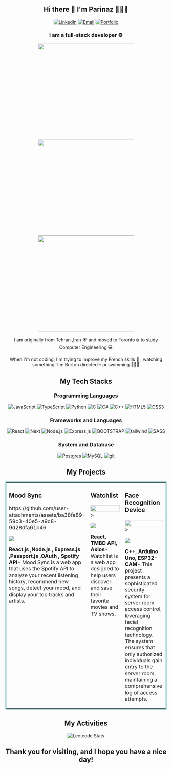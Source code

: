 <section align="center">
<h1 > Hi there 👋  I'm Parinaz 👩🏻‍💻</h1>

<section align="center">
  
[![LinkedIn](https://img.shields.io/badge/LinkedIn-0077B5?style=for-the-badge&logo=linkedin&logoColor=white)](https://www.linkedin.com/in/parinaz-yousefi)
[![Email](https://img.shields.io/badge/Email-blue?style=for-the-badge&logo=microsoftexchange)](mailto:parinazyousefi1@gmail.com)
[![Portfolio](https://img.shields.io/badge/PORTFOLIO-purple?style=for-the-badge&logo=webflow&link=https%3A%2F%2Fdiwudev.ca)](https://parinazyousefi.com/)
</section>



<h3 > I am a full-stack developer ⚙️</h2>



<img src="https://github.com/user-attachments/assets/06baafe5-f3ee-4e64-817e-6ab9f10bc533" height=300px >
<img src="https://github.com/user-attachments/assets/fe0062f9-7d6e-4b0a-9690-9b6eae5e1bb9"  height=300px >
<img src="https://github.com/user-attachments/assets/c458d652-8d04-426c-95f0-a5c9dd02272c" height=300px>

<p>I am originally from Tehran ,Iran ☀️ and moved to Toronto ❄️ to study Computer Engineering 💻</p>
<p>When I'm not coding, I'm trying to improve my French skills 🥐 , watching something Tim Burton directed 💀 or swimming 🏊🏻‍♀️ </p>
</section>




<section align="center">
<h2>My Tech Stacks</h2>
<h3>Programming Languages</h3>
  
![JavaScript](https://img.shields.io/badge/javascript-%23323330.svg?style=for-the-badge&logo=javascript&logoColor=%23F7DF1E)
![TypeScript](https://img.shields.io/badge/typescript-%23007ACC.svg?style=for-the-badge&logo=typescript&logoColor=white)
![Python](https://img.shields.io/badge/python-3670A0?style=for-the-badge&logo=python&logoColor=ffdd54)
![C](https://img.shields.io/badge/c-%2300599C.svg?style=for-the-badge&logo=c&logoColor=white)
![C#](https://img.shields.io/badge/c%23-%23239120.svg?style=for-the-badge&logo=csharp&logoColor=white)
![C++](https://img.shields.io/badge/c++-%2300599C.svg?style=for-the-badge&logo=c%2B%2B&logoColor=white)
![HTML5](https://img.shields.io/badge/html5-%23E34F26.svg?style=for-the-badge&logo=html5&logoColor=white)
![CSS3](https://img.shields.io/badge/css3-%231572B6.svg?style=for-the-badge&logo=css3&logoColor=white)


<h3>Frameworks and Languages</h3>

![React](https://img.shields.io/badge/react-%2320232a.svg?style=for-the-badge&logo=react&logoColor=%2361DAFB)
![Next](https://img.shields.io/badge/next.js-000000?style=for-the-badge&logo=nextdotjs&logoColor=white)
![Node.js](https://img.shields.io/badge/Node.js-339933?style=for-the-badge&logo=nodedotjs&logoColor=white)
![Express.js](https://img.shields.io/badge/express.js-%23404d59.svg?style=for-the-badge&logo=express&logoColor=%2361DAFB)
![BOOTSTRAP](https://img.shields.io/badge/bootstrap-%23563D7C.svg?style=for-the-badge&logo=bootstrap&logoColor=white)
![tailwind](https://img.shields.io/badge/Tailwind_CSS-38B2AC?style=for-the-badge&logo=tailwind-css&logoColor=white)
![SASS](https://img.shields.io/badge/SASS-hotpink.svg?style=for-the-badge&logo=SASS&logoColor=white)

<h3>System and Database</h3>

![Postgres](https://img.shields.io/badge/postgres-%23316192.svg?style=for-the-badge&logo=postgresql&logoColor=white)
![MySQL](https://img.shields.io/badge/mysql-4479A1.svg?style=for-the-badge&logo=mysql&logoColor=white)
![git](https://img.shields.io/badge/GIT-E44C30?style=for-the-badge&logo=git&logoColor=white)

</section>

<section align="center">
<h2>My Projects</h2>
<table bordercolor="#66b2b2">
  <tr>
    <td width="33.33%" valign="top">
      <h3>Mood Sync</h3>
<!--  <img src="https://github.com/user-attachments/assets/56de3b6f-6932-4946-984a-4bcb922cbcc4" width=360px ></img> -->
      <div  width=360px >
        https://github.com/user-attachments/assets/ba38fe89-59c3-40e5-a9c8-9d28dfa61b46
      </div>




  <p>
  <a href="https://github.com/parinazyousefi/parinaz-yousefi-mood-sync" target="_blank">
    <img src="https://img.shields.io/badge/Code-black?style=for-the-badge&logo=github">
  </a>  
   
   </p>
        <p><strong>React.js ,Node.js , Express.js ,Passport.js ,OAuth , Spotify API</strong>- Mood Sync is a web app that uses the Spotify API to analyze your recent listening history, recommend new songs, detect your mood, and display your top tracks and artists.</p>
</p>
    </td>
    <td width="33.33%" valign="top">
      <h3>Watchlist</h3>
    <img src="https://github.com/user-attachments/assets/396d3d10-ede6-4657-bb7e-7bd8f5e47c6a" width=100% height=50%> ></img>
   
  <p>
  <a href="https://github.com/parinazyousefi/parinaz-yousefi-watchlist" target="_blank">
    <img src="https://img.shields.io/badge/Code-black?style=for-the-badge&logo=github">
    
  </a>  
      </p>
        <p><strong> React, TMBD API, Axios</strong>- Watchlist is a web app designed to help users discover and save their favorite movies and TV shows.</p>
    </td>
    <td width="33.33%" valign="top">
      <h3>Face Recognition Device</h3>
    <img src="https://github.com/user-attachments/assets/76bbb95d-ade3-4921-a094-70a0e7a450de" width=100% height=50%> ></img>

   
  <p>
  <a href="https://github.com/parinazyousefi/Face-recognition-device-with-ESP32" target="_blank">
    <img src="https://img.shields.io/badge/Code-black?style=for-the-badge&logo=github">
    
  </a>  
      </p>
        <p><strong> C++, Arduino Uno, ESP32-CAM</strong>- This project presents a sophisticated security system for server room access control, leveraging facial recognition technology. The system ensures that only authorized individuals gain entry to the server room, maintaining a comprehensive log of access attempts.</p>
    </td>
  </tr>
  
</table>
</section>

<section align="center">

<h2>My Activities</h2>

![Leetcode Stats](https://leetcard.jacoblin.cool/parinazyousefi1)
</section>

<h2 align="center">Thank you for visiting, and I hope you have a nice day!</h3>
